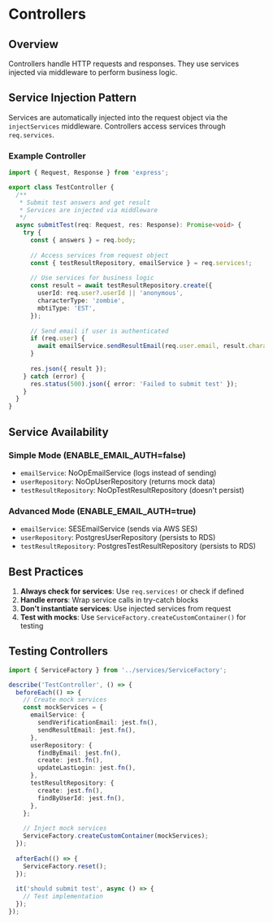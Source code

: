 # Controllers

## Overview
Controllers handle HTTP requests and responses. They use services injected via middleware to perform business logic.

## Service Injection Pattern

Services are automatically injected into the request object via the `injectServices` middleware. Controllers access services through `req.services`.

### Example Controller

```typescript
import { Request, Response } from 'express';

export class TestController {
  /**
   * Submit test answers and get result
   * Services are injected via middleware
   */
  async submitTest(req: Request, res: Response): Promise<void> {
    try {
      const { answers } = req.body;
      
      // Access services from request object
      const { testResultRepository, emailService } = req.services!;
      
      // Use services for business logic
      const result = await testResultRepository.create({
        userId: req.user?.userId || 'anonymous',
        characterType: 'zombie',
        mbtiType: 'EST',
      });
      
      // Send email if user is authenticated
      if (req.user) {
        await emailService.sendResultEmail(req.user.email, result.characterType);
      }
      
      res.json({ result });
    } catch (error) {
      res.status(500).json({ error: 'Failed to submit test' });
    }
  }
}
```

## Service Availability

### Simple Mode (ENABLE_EMAIL_AUTH=false)
- `emailService`: NoOpEmailService (logs instead of sending)
- `userRepository`: NoOpUserRepository (returns mock data)
- `testResultRepository`: NoOpTestResultRepository (doesn't persist)

### Advanced Mode (ENABLE_EMAIL_AUTH=true)
- `emailService`: SESEmailService (sends via AWS SES)
- `userRepository`: PostgresUserRepository (persists to RDS)
- `testResultRepository`: PostgresTestResultRepository (persists to RDS)

## Best Practices

1. **Always check for services**: Use `req.services!` or check if defined
2. **Handle errors**: Wrap service calls in try-catch blocks
3. **Don't instantiate services**: Use injected services from request
4. **Test with mocks**: Use `ServiceFactory.createCustomContainer()` for testing

## Testing Controllers

```typescript
import { ServiceFactory } from '../services/ServiceFactory';

describe('TestController', () => {
  beforeEach(() => {
    // Create mock services
    const mockServices = {
      emailService: {
        sendVerificationEmail: jest.fn(),
        sendResultEmail: jest.fn(),
      },
      userRepository: {
        findByEmail: jest.fn(),
        create: jest.fn(),
        updateLastLogin: jest.fn(),
      },
      testResultRepository: {
        create: jest.fn(),
        findByUserId: jest.fn(),
      },
    };
    
    // Inject mock services
    ServiceFactory.createCustomContainer(mockServices);
  });
  
  afterEach(() => {
    ServiceFactory.reset();
  });
  
  it('should submit test', async () => {
    // Test implementation
  });
});
```
